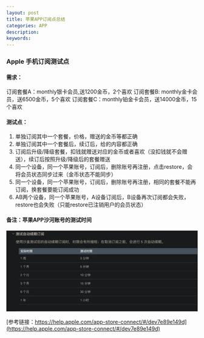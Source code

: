 ```yaml
---
layout: post
title: 苹果APP订阅点总结
categories: APP
description: 
keywords: 
---
```


### Apple 手机订阅测试点

#### 需求：

订阅套餐A：monthly银卡会员,送1200金币，2个喜欢
订阅套餐B: monthly金卡会员，送6500金币，5个喜欢
订阅套餐C：monthly铂金卡会员，送14000金币，15个喜欢

#### 测试点：

1. 单独订阅其中一个套餐，价格，赠送的金币等都正确
2. 单独订阅其中一个套餐后，续订后，给的内容都正确
3. 订阅后升级/降级套餐，扣钱就赠送对应的金币或者喜欢（没扣钱就不会赠送），续订后按照升级/降级后的套餐赠送
4. 同一个设备，同一个苹果账号，订阅后，删除账号再注册，点击restore，会将会员状态同步过来（金币状态不能同步）
5. 同一个设备，同一个苹果账号，订阅后，删除账号再注册，相同的套餐不能再订阅，换套餐要能订阅成功
6. AB两个设备，同一个苹果账号，A设备订阅后，B设备再次订阅都会失败，restore也会失败（只能restore已注销用户的会员状态）

#### 备注：苹果APP沙河账号的测试时间

![](/images/2020-09-07-1.png)


[参考链接：https://help.apple.com/app-store-connect/#/dev7e89e149d](https://help.apple.com/app-store-connect/#/dev7e89e149d)